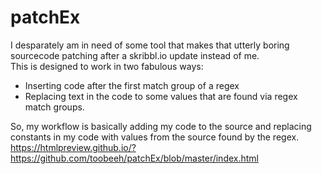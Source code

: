 # patchEx
I desparately am in need of some tool that makes that utterly boring sourcecode patching after a skribbl.io update instead of me.  
This is designed to work in two fabulous ways:
- Inserting code after the first match group of a regex  
- Replacing text in the code to some values that are found via regex match groups.

So, my workflow is basically adding my code to the source and replacing constants in my code with values from the source found by the regex.  
https://htmlpreview.github.io/?https://github.com/toobeeh/patchEx/blob/master/index.html

